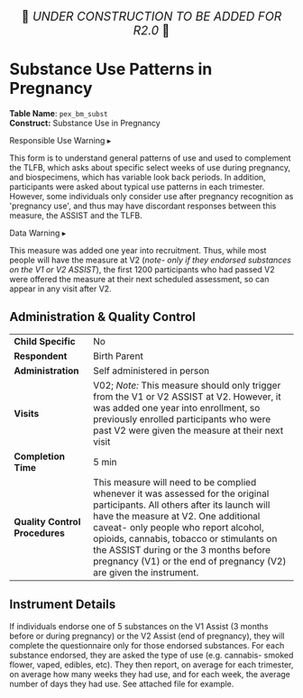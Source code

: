 <p style="text-align: center; font-size: 1.5em;">🚧 <i>UNDER CONSTRUCTION TO BE ADDED FOR R2.0</i> 🚧 </p>

# Substance Use Patterns in Pregnancy
      
**Table Name**: `pex_bm_subst`    
**Construct:** Substance Use in Pregnancy

<div id="alert" class="alert-banner" onclick="toggleCollapse(this)">
  <span class="emoji"><i class="fas fa-exclamation-triangle"></i></span>
  <span class="text-with-link">
  <span class="text">Responsible Use Warning</span>
  <a class="anchor-link" href="#alert" title="Copy link">
  <i class="fa-solid fa-link"></i>
  </a>
  </span>
  <span class="arrow">▸</span>
</div>
<div class="alert-collapsible-content">
<p>This form is to understand general patterns of use and used to complement the TLFB, which asks about specific select weeks of use during pregnancy, and biospecimens, which has variable look back periods. In addition, participants were asked about typical use patterns in each trimester. However, some individuals only consider use after pregnancy recognition as 'pregnancy use', and thus may have discordant responses between this measure, the ASSIST and the TLFB.</p>
</div>

<div id="warning" class="warning-banner" onclick="toggleCollapse(this)">
  <span class="emoji"><i class="fas fa-exclamation-triangle"></i></span>
  <span class="text-with-link">
  <span class="text">Data Warning</span>
  <a class="anchor-link" href="#warning" title="Copy link">
  <i class="fa-solid fa-link"></i>
  </a>
  </span>
  <span class="arrow">▸</span>
</div>
<div class="warning-collapsible-content">
<p>This measure was added one year into recruitment. Thus, while most people will have the measure at V2 (<i>note- only if they endorsed substances on the V1 or V2 ASSIST</i>), the first 1200 participants who had passed V2 were offered the measure at their next scheduled assessment, so can appear in any visit after V2.</p> 
</div>

## Administration & Quality Control

<table class="table-no-vertical-lines" style="width: 100%; border-collapse: collapse; table-layout: fixed;">
<tbody>
<tr><td><b>Child Specific</b></td>
<td>No</td></tr>
<tr><td><b>Respondent</b></td>
<td>Birth Parent</td></tr>
<tr><td><b>Administration</b></td>
<td style="word-wrap: break-word; white-space: normal;">Self administered in person</td></tr>
<tr><td><b>Visits</b></td>
<td style="word-wrap: break-word; white-space: normal;">V02; <i>Note:</i> This measure should only trigger from the V1 or V2 ASSIST at V2. However, it was added one year into enrollment, so previously enrolled participants who were past V2 were given the measure at their next visit</td></tr>
<tr><td><b>Completion Time</b></td>
<td>5 min</td></tr>
<tr><td><b>Quality Control Procedures</b></td>
<td style="word-wrap: break-word; white-space: normal;">This measure will need to be complied whenever it was assessed for the original participants. All others after its launch will have the measure at V2. One additional caveat- only people who report alcohol, opioids, cannabis, tobacco or stimulants on the ASSIST during or the 3 months before pregnancy (V1) or the end of pregnancy (V2) are given the instrument.</td></tr>      
</tbody>
</table>

## Instrument Details

If individuals endorse one of 5 substances on the V1 Assist (3 months before or during pregnancy) or the V2 Assist (end of pregnancy), they will complete the questionnaire only for those endorsed substances. For each substance endorsed, they are asked the type of use (e.g. cannabis- smoked flower, vaped, edibles, etc). They then report, on average for each trimester, on average how many weeks they had use, and for each week, the average number of days they had use. See attached file for example.

<br>

